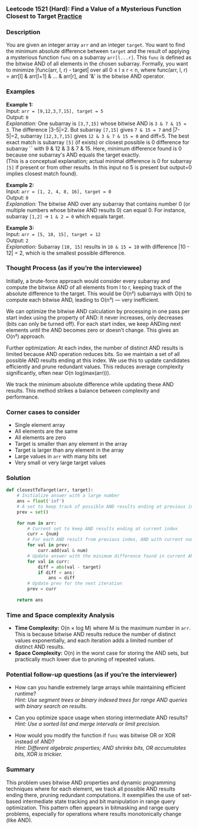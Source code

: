 ### Leetcode 1521 (Hard): Find a Value of a Mysterious Function Closest to Target [Practice](https://leetcode.com/problems/find-a-value-of-a-mysterious-function-closest-to-target)

### Description  
You are given an integer array `arr` and an integer `target`. You want to find the minimum absolute difference between `target` and the result of applying a mysterious function `func` on a subarray `arr[l...r]`. This `func` is defined as the bitwise AND of all elements in the chosen subarray. Formally, you want to minimize |func(arr, l, r) - target| over all 0 ≤ l ≤ r < n, where func(arr, l, r) = arr[l] & arr[l+1] & ... & arr[r], and '&' is the bitwise AND operator.

### Examples  

**Example 1:**  
Input: `arr = [9,12,3,7,15], target = 5`  
Output: `0`  
*Explanation:* One subarray is `[3,7,15]` whose bitwise AND is `3 & 7 & 15 = 3`. The difference |3-5|=2. But subarray `[7,15]` gives `7 & 15 = 7` and |7-5|=2, subarray `[12,3,7,15]` gives `12 & 3 & 7 & 15 = 0` and diff=5. The best exact match is subarray `[5]` (if exists) or closest possible is 0 difference for subarray `` with 9 & 12 & 3 & 7 & 15. Here, minimum difference found is 0 because one subarray's AND equals the target exactly.  
(This is a conceptual explanation; actual minimal difference is 0 for subarray `[5]` if present or from other results. In this input no 5 is present but output=0 implies closest match found).

**Example 2:**  
Input: `arr = [1, 2, 4, 8, 16], target = 0`  
Output: `0`  
*Explanation:* The bitwise AND over any subarray that contains number 0 (or multiple numbers whose bitwise AND results 0) can equal 0. For instance, subarray `[1,2]` → `1 & 2 = 0` which equals target.

**Example 3:**  
Input: `arr = [5, 10, 15], target = 12`  
Output: `2`  
*Explanation:* Subarray `[10, 15]` results in `10 & 15 = 10` with difference |10 - 12| = 2, which is the smallest possible difference.

### Thought Process (as if you’re the interviewee)  
Initially, a brute-force approach would consider every subarray and compute the bitwise AND of all elements from l to r, keeping track of the absolute difference to the target. This would be O(n²) subarrays with O(n) to compute each bitwise AND, leading to O(n³) — very inefficient.

We can optimize the bitwise AND calculation by processing in one pass per start index using the property of AND: it never increases, only decreases (bits can only be turned off). For each start index, we keep ANDing next elements until the AND becomes zero or doesn’t change. This gives an O(n²) approach.

Further optimization: At each index, the number of distinct AND results is limited because AND operation reduces bits. So we maintain a set of all possible AND results ending at this index. We use this to update candidates efficiently and prune redundant values. This reduces average complexity significantly, often near O(n log(max(arr))).

We track the minimum absolute difference while updating these AND results. This method strikes a balance between complexity and performance.

### Corner cases to consider  
- Single element array  
- All elements are the same  
- All elements are zero  
- Target is smaller than any element in the array  
- Target is larger than any element in the array  
- Large values in `arr` with many bits set  
- Very small or very large target values  

### Solution

```python
def closestToTarget(arr, target):
    # Initialize answer with a large number
    ans = float('inf')
    # A set to keep track of possible AND results ending at previous index
    prev = set()
    
    for num in arr:
        # Current set to keep AND results ending at current index
        curr = {num}
        # For each AND result from previous index, AND with current num
        for val in prev:
            curr.add(val & num)
        # Update answer with the minimum difference found in current AND results
        for val in curr:
            diff = abs(val - target)
            if diff < ans:
                ans = diff
        # Update prev for the next iteration
        prev = curr
    
    return ans
```

### Time and Space complexity Analysis  

- **Time Complexity:** O(n × log M) where M is the maximum number in `arr`. This is because bitwise AND results reduce the number of distinct values exponentially, and each iteration adds a limited number of distinct AND results.  
- **Space Complexity:** O(n) in the worst case for storing the AND sets, but practically much lower due to pruning of repeated values.

### Potential follow-up questions (as if you’re the interviewer)  

- How can you handle extremely large arrays while maintaining efficient runtime?  
  *Hint: Use segment trees or binary indexed trees for range AND queries with binary search on results.*

- Can you optimize space usage when storing intermediate AND results?  
  *Hint: Use a sorted list and merge intervals or limit precision.*

- How would you modify the function if `func` was bitwise OR or XOR instead of AND?  
  *Hint: Different algebraic properties; AND shrinks bits, OR accumulates bits, XOR is trickier.*

### Summary  
This problem uses bitwise AND properties and dynamic programming techniques where for each element, we track all possible AND results ending there, pruning redundant computations. It exemplifies the use of set-based intermediate state tracking and bit manipulation in range query optimization. This pattern often appears in bitmasking and range query problems, especially for operations where results monotonically change (like AND).